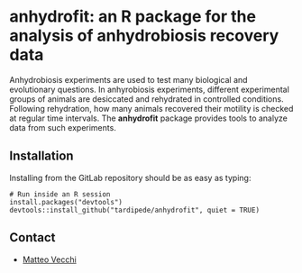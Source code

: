 # anhydrofit: an R package for the analysis of anhydrobiosis recovery data

Anhydrobiosis experiments are used to test many biological and evolutionary questions. In anhyrobiosis experiments, different experimental groups of animals are desiccated and rehydrated in controlled conditions. Following rehydration, how many animals recovered their motility is checked at regular time intervals. The **anhydrofit** package provides tools to analyze data from such experiments.

## Installation

Installing from the GitLab repository should be as easy as typing:

    # Run inside an R session
    install.packages("devtools")
    devtools::install_github("tardipede/anhydrofit", quiet = TRUE)


## Contact

-   [Matteo Vecchi](mailto:matteo.vecchi15@gmail.com)
